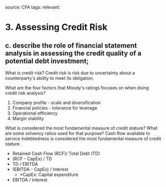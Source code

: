 source: CFA
tags: 
relevant: 

# 3. Assessing Credit Risk

## c. describe the role of financial statement analysis in assessing the credit quality of a potential debt investment;

What is credit risk?
Credit risk is risk due to uncertainty about a counterparty's ability to meet its obligation.

What are the four factors that Moody's ratings focuses on when doing credit risk analysis?
1. Company profile - scale and diversification
2. Financial policies - tolerance for leverage
3. Operational efficiency
4. Margin stability

What is considered the most fundamental measure of credit stature? What are some solvency ratios used for that purpose?
Cash flow available to service indebtedness is considered the most fundamental measure of credit stature.
- Retained Cash Flow (RCF)/ Total Debt (TD)
- (RCF - CapEx) / TD
- TD / EBITDA
- (EBITDA - CapEx) / Interest
	- *CapEx: Capital expenditure
- EBITDA / Interest

